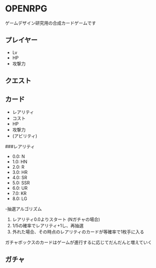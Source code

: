 # OPENRPG

ゲームデザイン研究用の合成カードゲームです

## プレイヤー
* Lv
* HP
* 攻撃力

## クエスト

## カード

* レアリティ
* コスト
* HP
* 攻撃力
* (アビリティ)

###レアリティ
* 0.0: N
* 1.0: HN
* 2.0: R
* 3.0: HR
* 4.0: SR
* 5.0: SSR
* 6.0: UR
* 7.0: KR
* 8.0: LG

-抽選アルゴリズム
1. レアリティ0.0よりスタート (Nガチャの場合)
1. 1/5の確率でレアリティ+1し、再抽選
1. 外れた場合、その時点のレアリティのカードが等確率で1枚手に入る

ガチャボックスのカードはゲームが進行するに応じてだんだんと増えていく

## ガチャ
